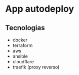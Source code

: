 # App autodeploy

## Tecnologias

* docker
* terraform
* aws
* ansible
* cloudflare
* traefik (proxy reverso)
